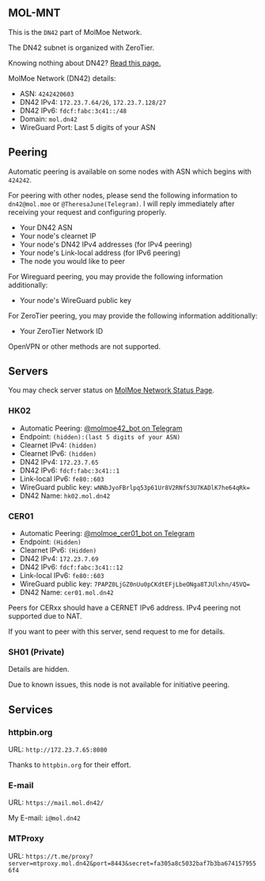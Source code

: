 ## MOL-MNT

This is the `DN42` part of MolMoe Network.

The DN42 subnet is organized with ZeroTier.

Knowing nothing about DN42? [Read this page.](https://lantian.pub/article/modify-website/dn42-experimental-network-2020.lantian/)

MolMoe Network (DN42) details:

 - ASN: `4242420603`
 - DN42 IPv4: `172.23.7.64/26`, `172.23.7.128/27`
 - DN42 IPv6: `fdcf:fabc:3c41::/48`
 - Domain: `mol.dn42`
 - WireGuard Port: Last 5 digits of your ASN

## Peering

Automatic peering is available on some nodes with ASN which begins with `424242`.

For peering with other nodes, please send the following information to `dn42@mol.moe` or `@TheresaJune(Telegram)`. I will reply immediately after receiving your request and configuring properly.

 - Your DN42 ASN
 - Your node's clearnet IP
 - Your node's DN42 IPv4 addresses (for IPv4 peering)
 - Your node's Link-local address (for IPv6 peering)
 - The node you would like to peer

For Wireguard peering, you may provide the following information additionally:

 - Your node's WireGuard public key

For ZeroTier peering, you may provide the following information additionally:

 - Your ZeroTier Network ID

OpenVPN or other methods are not supported.

## Servers

You may check server status on [MolMoe Network Status Page](https://status.mol.moe/).

### HK02
 - Automatic Peering: [@molmoe42_bot on Telegram](https://t.me/molmoe42_bot)
 - Endpoint: `(hidden):(last 5 digits of your ASN)`
 - Clearnet IPv4: `(hidden)`
 - Clearnet IPv6: `(hidden)`
 - DN42 IPv4: `172.23.7.65`
 - DN42 IPv6: `fdcf:fabc:3c41::1`
 - Link-local IPv6: `fe80::603`
 - WireGuard public key: `wNNbJyoFBrlpq53p61Ur8V2RNfS3U7KADlK7he64qRk=`
 - DN42 Name: `hk02.mol.dn42`

### CER01
 - Automatic Peering: [@molmoe_cer01_bot on Telegram](https://t.me/molmoe_cer01_bot)
 - Endpoint: `(Hidden)`
 - Clearnet IPv6: `(Hidden)`
 - DN42 IPv4: `172.23.7.69`
 - DN42 IPv6: `fdcf:fabc:3c41::12`
 - Link-local IPv6: `fe80::603`
 - WireGuard public key: `7PAPZ0LjGZ0nUu0pCKdtEFjLbeONga8TJUlxhn/45VQ=`
 - DN42 Name: `cer01.mol.dn42`

Peers for CERxx should have a CERNET IPv6 address. IPv4 peering not supported due to NAT.

If you want to peer with this server, send request to me for details.

### SH01 (Private)

Details are hidden.

Due to known issues, this node is not available for initiative peering.

## Services

### httpbin.org

URL: `http://172.23.7.65:8080`

Thanks to `httpbin.org` for their effort.

### E-mail

URL: `https://mail.mol.dn42/`

My E-mail: `i@mol.dn42`

### MTProxy

URL: `https://t.me/proxy?server=mtproxy.mol.dn42&port=8443&secret=fa305a8c5032baf7b3ba6741579556f4`

